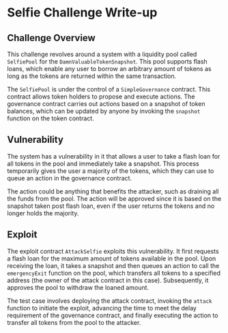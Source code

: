 # Selfie Challenge Write-up

## Challenge Overview

This challenge revolves around a system with a liquidity pool called `SelfiePool` for the `DamnValuableTokenSnapshot`. This pool supports flash loans, which enable any user to borrow an arbitrary amount of tokens as long as the tokens are returned within the same transaction.

The `SelfiePool` is under the control of a `SimpleGovernance` contract. This contract allows token holders to propose and execute actions. The governance contract carries out actions based on a snapshot of token balances, which can be updated by anyone by invoking the `snapshot` function on the token contract.

## Vulnerability

The system has a vulnerability in it that allows a user to take a flash loan for all tokens in the pool and immediately take a snapshot. This process temporarily gives the user a majority of the tokens, which they can use to queue an action in the governance contract.

The action could be anything that benefits the attacker, such as draining all the funds from the pool. The action will be approved since it is based on the snapshot taken post flash loan, even if the user returns the tokens and no longer holds the majority.

## Exploit

The exploit contract `AttackSelfie` exploits this vulnerability. It first requests a flash loan for the maximum amount of tokens available in the pool. Upon receiving the loan, it takes a snapshot and then queues an action to call the `emergencyExit` function on the pool, which transfers all tokens to a specified address (the owner of the attack contract in this case). Subsequently, it approves the pool to withdraw the loaned amount.

The test case involves deploying the attack contract, invoking the `attack` function to initiate the exploit, advancing the time to meet the delay requirement of the governance contract, and finally executing the action to transfer all tokens from the pool to the attacker.
